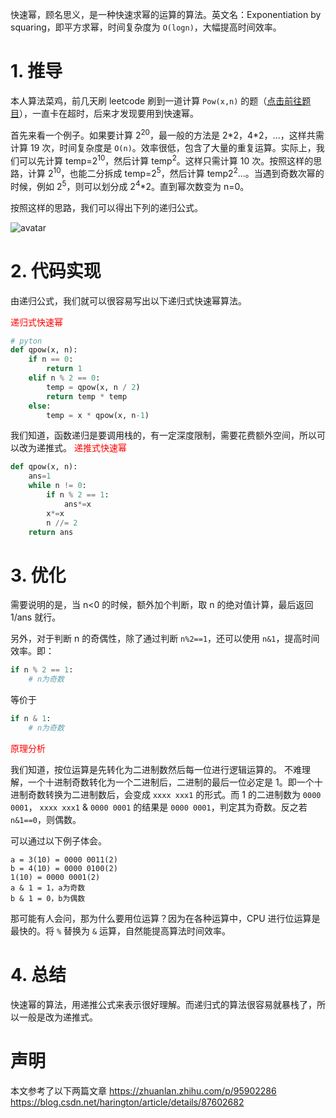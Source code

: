 快速幂，顾名思义，是一种快速求幂的运算的算法。英文名：Exponentiation by squaring，即平方求幂，时间复杂度为 `O(logn)`，大幅提高时间效率。

# 1. 推导

本人算法菜鸡，前几天刷 leetcode 刷到一道计算 `Pow(x,n)` 的题（[点击前往题目](https://leetcode-cn.com/problems/powx-n/)），一直卡在超时，后来才发现要用到快速幂。

首先来看一个例子。如果要计算 2<sup>20</sup>，最一般的方法是 2\*2，4\*2，...，这样共需计算 19 次，时间复杂度是 `O(n)`。效率很低，包含了大量的重复运算。实际上，我们可以先计算 temp=2<sup>10</sup>，然后计算 temp<sup>2</sup>。这样只需计算 10 次。按照这样的思路，计算 2<sup>10</sup>，也能二分拆成 temp=2<sup>5</sup>，然后计算 temp2<sup>2</sup>...。当遇到奇数次幂的时候，例如 2<sup>5</sup>，则可以划分成 2<sup>4</sup>\*2。直到幂次数变为 n=0。

按照这样的思路，我们可以得出下列的递归公式。

![avatar](https://s3.ax1x.com/2021/01/24/sHI3TA.png)

# 2. 代码实现

由递归公式，我们就可以很容易写出以下递归式快速幂算法。

<font color=red>递归式快速幂</font>

```python
# pyton
def qpow(x, n):
    if n == 0:
        return 1
    elif n % 2 == 0:
        temp = qpow(x, n / 2)
        return temp * temp
    else:
        temp = x * qpow(x, n-1)
```

我们知道，函数递归是要调用栈的，有一定深度限制，需要花费额外空间，所以可以改为递推式。
<font color=red>递推式快速幂</font>

```python
def qpow(x, n):
    ans=1
    while n != 0:
        if n % 2 == 1:
            ans*=x
        x*=x
        n //= 2
    return ans
```

# 3. 优化

需要说明的是，当 n<0 的时候，额外加个判断，取 n 的绝对值计算，最后返回 1/ans 就行。

另外，对于判断 n 的奇偶性，除了通过判断 `n%2==1`，还可以使用 `n&1`，提高时间效率。即：

```python
if n % 2 == 1:
    # n为奇数
```

等价于

```python
if n & 1:
    # n为奇数
```

<font color=red>原理分析</font>

我们知道，按位运算是先转化为二进制数然后每一位进行逻辑运算的。
不难理解，一个十进制奇数转化为一个二进制后，二进制的最后一位必定是 1。即一个十进制奇数转换为二进制数后，会变成 `xxxx xxx1` 的形式。而 1 的二进制数为 `0000 0001`， `xxxx xxx1` & `0000 0001` 的结果是 `0000 0001`，判定其为奇数。反之若 `n&1==0`，则偶数。

可以通过以下例子体会。

```
a = 3(10) = 0000 0011(2)
b = 4(10) = 0000 0100(2)
1(10) = 0000 0001(2)
a & 1 = 1，a为奇数
b & 1 = 0，b为偶数
```

那可能有人会问，那为什么要用位运算？因为在各种运算中，CPU 进行位运算是最快的。将 `%` 替换为 `&` 运算，自然能提高算法时间效率。

# 4. 总结

快速幂的算法，用递推公式来表示很好理解。而递归式的算法很容易就暴栈了，所以一般是改为递推式。

# 声明

本文参考了以下两篇文章
https://zhuanlan.zhihu.com/p/95902286
https://blog.csdn.net/harington/article/details/87602682
